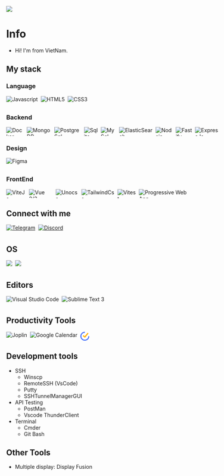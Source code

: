 ![](https://komarev.com/ghpvc/?username=VFlowX&color=red)
# Info
- Hi! I'm from VietNam.
## My stack

### Language
<div style="display: flex; gap: 0.5rem; height: 24px">
  <img src="https://api.iconify.design/logos:javascript.svg" title="Javascript" height="24">
  <img src="https://api.iconify.design/logos:html-5.svg" title="HTML5" height="24">
  <img src="https://api.iconify.design/logos:css-3.svg" title="CSS3" height="24">
  
</div>

### Backend
<div style="display: flex; gap: 0.5rem; height: 24px">
  <img src="https://api.iconify.design/logos:docker-icon.svg" title="Docker" height="24">
  <img src="https://api.iconify.design/logos:mongodb.svg" title="MongoDB" height="24">
  <img src="https://api.iconify.design/logos:postgresql.svg" title="PostgreSql" height="24">
  <img src="https://api.iconify.design/logos:sqlite.svg" title="Sqlite" height="24">
  <img src="https://api.iconify.design/logos:mysql.svg" title="MySql" height="24">
  <img src="https://api.iconify.design/logos:elasticsearch.svg" title="ElasticSearch" height="24">
  <img src="https://api.iconify.design/logos:nodejs.svg" title="Nodejs" height="24">
  <img src="https://api.iconify.design/logos:fastify-icon.svg" title="Fastify" height="24">
  <img src="https://api.iconify.design/logos:express.svg" title="ExpressJs" height="24">
  <!-- <img src="https://api.iconify.design/logos:rabbitmq-icon.svg" title="Rabbitmq" height="24"> -->
</div>

### Design
<div style="display: flex; gap: 0.5rem; height: 24px">
  <img src="https://api.iconify.design/logos:figma.svg" title="Figma" height="24">
</div>

### FrontEnd
<div style="display: flex; gap: 0.5rem; height: 24px">
  <img src="https://api.iconify.design/logos:vitejs.svg" title="ViteJs" height="24">
  <img src="https://api.iconify.design/logos:vue.svg" title="Vue 2/3" height="24">
  <img src="https://api.iconify.design/logos:unocss.svg" title="Unocss" height="24">
  <img src="https://api.iconify.design/logos:tailwindcss-icon.svg" title="TailwindCss" height="24">
  <img src="https://api.iconify.design/logos:vitest.svg" title="Vitest" height="24">
  <img src="https://api.iconify.design/logos:pwa.svg" title="Progressive Web App" height="24">
  <!-- <img src="https://api.iconify.design/logos:d3.svg" title="D3.js" height="24"> -->
</div>

## Connect with me
<div style="display: flex; gap: 0.5rem;">
  <a target="" style="display: flex; height: 24px" href="https://t.me/HieuNT_vflowx" >
    <img src="https://api.iconify.design/logos:telegram.svg" title="Telegram" height="24">
  </a>
  <a target="" style="display: flex; height: 24px" href="discordapp.com/users/541116729011470358">
    <img src="https://api.iconify.design/logos:discord-icon.svg" title="Discord" height="24">
  </a>
</div>

## OS
<div style="display: flex; gap: 0.5rem; height: 24px">
  <img src="https://api.iconify.design/logos:microsoft-windows.svg" height="24">
  <img src="https://api.iconify.design/logos:centos.svg" height="24">
</div>

## Editors
<div style="display: flex; gap: 0.5rem; height: 24px">
  <img src="https://api.iconify.design/logos:visual-studio-code.svg" title="Visual Studio Code" height="24">
  <img src="https://api.iconify.design/logos:sublimetext-icon.svg" title="Sublime Text 3" height="24">
</div>

## Productivity Tools
<div style="display: flex; gap: 0.5rem; height: 24px">
  <img src="https://upload.wikimedia.org/wikipedia/en/0/08/Joplin-icon.svg" title="Joplin" height="24">
  <img src="https://api.iconify.design/logos:google-calendar.svg" title="Google Calendar" height="24">
  <img src="assets/ticktick.svg" title="Ticktick" height="24">
</div>

## Development tools
- SSH
  - Winscp
  - RemoteSSH (VsCode)
  - Putty
  - SSHTunnelManagerGUI
- API Testing
  - PostMan
  - Vscode ThunderClient
- Terminal
  - Cmder
  - Git Bash

## Other Tools
- Multiple display: Display Fusion
